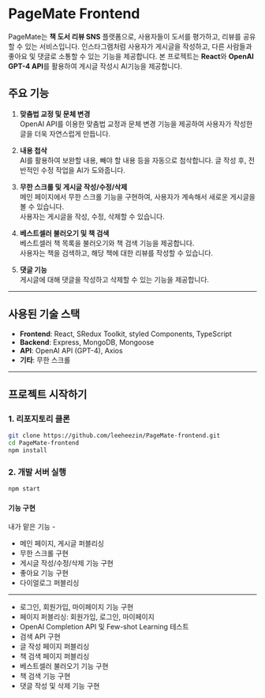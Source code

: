 # PageMate Frontend

PageMate는 **책 도서 리뷰 SNS** 플랫폼으로, 사용자들이 도서를 평가하고, 리뷰를 공유할 수 있는 서비스입니다. 인스타그램처럼 사용자가 게시글을 작성하고, 다른 사람들과 좋아요 및 댓글로 소통할 수 있는 기능을 제공합니다. 본 프로젝트는 **React**와 **OpenAI GPT-4 API**를 활용하여 게시글 작성시 AI기능을 제공합니다.

## 주요 기능

1. **맞춤법 교정 및 문체 변경**  
   OpenAI API를 이용한 맞춤법 교정과 문체 변경 기능을 제공하여 사용자가 작성한 글을 더욱 자연스럽게 만듭니다.

2. **내용 첩삭**  
   AI를 활용하여 보완할 내용, 빼야 할 내용 등을 자동으로 첨삭합니다. 글 작성 후, 전반적인 수정 작업을 AI가 도와줍니다.

3. **무한 스크롤 및 게시글 작성/수정/삭제**  
   메인 페이지에서 무한 스크롤 기능을 구현하여, 사용자가 계속해서 새로운 게시글을 볼 수 있습니다.  
   사용자는 게시글을 작성, 수정, 삭제할 수 있습니다.

4. **베스트셀러 불러오기 및 책 검색**  
   베스트셀러 책 목록을 불러오기와 책 검색 기능을 제공합니다.  
   사용자는 책을 검색하고, 해당 책에 대한 리뷰를 작성할 수 있습니다.

5. **댓글 기능**  
   게시글에 대해 댓글을 작성하고 삭제할 수 있는 기능을 제공합니다.

---

## 사용된 기술 스택

- **Frontend**: React, SRedux Toolkit, styled Components, TypeScript
- **Backend**: Express, MongoDB, Mongoose
- **API**: OpenAI API (GPT-4), Axios
- **기타**: 무한 스크롤

---

## 프로젝트 시작하기

### 1. 리포지토리 클론
```bash
git clone https://github.com/leeheezin/PageMate-frontend.git
cd PageMate-frontend
npm install
```
### 2. 개발 서버 실행
```bash
npm start
```

#### 기능 구현

내가 맡은 기능 -
- 메인 페이지, 게시글 퍼블리싱  
- 무한 스크롤 구현  
- 게시글 작성/수정/삭제 기능 구현  
- 좋아요 기능 구현  
- 다이얼로그 퍼블리싱  

---

- 로그인, 회원가입, 마이페이지 기능 구현  
- 페이지 퍼블리싱: 회원가입, 로그인, 마이페이지  
- OpenAI Completion API 및 Few-shot Learning 테스트  
- 검색 API 구현  
- 글 작성 페이지 퍼블리싱  
- 책 검색 페이지 퍼블리싱  
- 베스트셀러 불러오기 기능 구현  
- 책 검색 기능 구현  
- 댓글 작성 및 삭제 기능 구현
